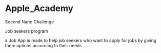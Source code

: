 # Apple_Academy

Second Nano Challenge 

Job seekers program

a Job App is made to help job seekers who want to apply for jobs by
giving them options according to their needs

